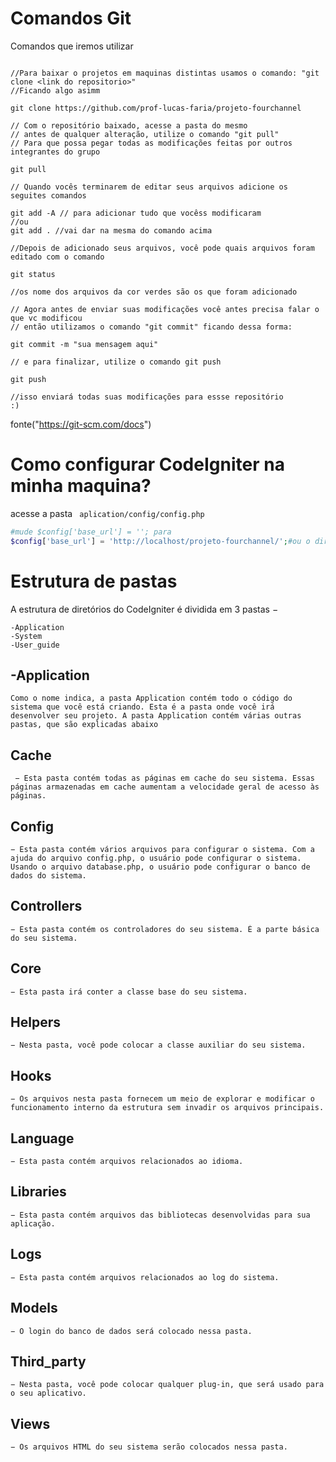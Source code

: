 # Comandos Git

Comandos que iremos utilizar
```

//Para baixar o projetos em maquinas distintas usamos o comando: "git clone <link do repositorio>"
//Ficando algo asimm

git clone https://github.com/prof-lucas-faria/projeto-fourchannel

// Com o repositório baixado, acesse a pasta do mesmo
// antes de qualquer alteração, utilize o comando "git pull"
// Para que possa pegar todas as modificações feitas por outros integrantes do grupo

git pull

// Quando vocês terminarem de editar seus arquivos adicione os seguites comandos

git add -A // para adicionar tudo que vocêss modificaram
//ou
git add . //vai dar na mesma do comando acima 

//Depois de adicionado seus arquivos, você pode quais arquivos foram editado com o comando

git status

//os nome dos arquivos da cor verdes são os que foram adicionado

// Agora antes de enviar suas modificações você antes precisa falar o que vc modificou
// então utilizamos o comando "git commit" ficando dessa forma:

git commit -m "sua mensagem aqui"

// e para finalizar, utilize o comando git push

git push

//isso enviará todas suas modificações para essse repositório
:)
```
fonte("https://git-scm.com/docs")
# Como configurar CodeIgniter na minha maquina?

acesse a pasta ``` aplication/config/config.php```

```php
#mude $config['base_url'] = ''; para
$config['base_url'] = 'http://localhost/projeto-fourchannel/';#ou o diretorio de onde ele esteja
```

# Estrutura de pastas

A estrutura de diretórios do CodeIgniter é dividida em 3 pastas −

    -Application
    -System
    -User_guide

## -Application
    Como o nome indica, a pasta Application contém todo o código do sistema que você está criando. Esta é a pasta onde você irá desenvolver seu projeto. A pasta Application contém várias outras pastas, que são explicadas abaixo 

## Cache
     − Esta pasta contém todas as páginas em cache do seu sistema. Essas páginas armazenadas em cache aumentam a velocidade geral de acesso às páginas.

## Config
    − Esta pasta contém vários arquivos para configurar o sistema. Com a ajuda do arquivo config.php, o usuário pode configurar o sistema. Usando o arquivo database.php, o usuário pode configurar o banco de dados do sistema.

## Controllers
    − Esta pasta contém os controladores do seu sistema. É a parte básica do seu sistema.

## Core 
    − Esta pasta irá conter a classe base do seu sistema.

## Helpers 
    − Nesta pasta, você pode colocar a classe auxiliar do seu sistema.

## Hooks 
    − Os arquivos nesta pasta fornecem um meio de explorar e modificar o funcionamento interno da estrutura sem invadir os arquivos principais.

## Language 
    − Esta pasta contém arquivos relacionados ao idioma.

## Libraries 
    − Esta pasta contém arquivos das bibliotecas desenvolvidas para sua aplicação.

## Logs 
    − Esta pasta contém arquivos relacionados ao log do sistema.

## Models 
    − O login do banco de dados será colocado nessa pasta.

## Third_party 
    − Nesta pasta, você pode colocar qualquer plug-in, que será usado para o seu aplicativo.

## Views 
    − Os arquivos HTML do seu sistema serão colocados nessa pasta.


